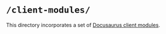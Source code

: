 # `/client-modules/`

This directory incorporates a set of [Docusaurus client modules](https://docusaurus.io/docs/advanced/client#client-modules).
